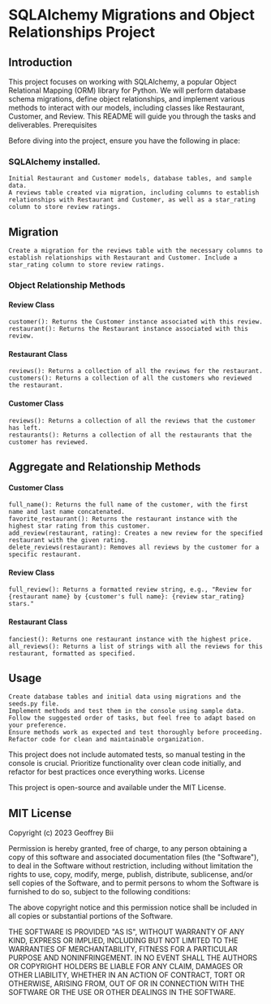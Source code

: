

# SQLAlchemy Migrations and Object Relationships Project
## Introduction

This project focuses on working with SQLAlchemy, a popular Object Relational Mapping (ORM) library for Python. We will perform database schema migrations, define object relationships, and implement various methods to interact with our models, including classes like Restaurant, Customer, and Review. This README will guide you through the tasks and deliverables.
Prerequisites

Before diving into the project, ensure you have the following in place:

   ### SQLAlchemy installed.
    Initial Restaurant and Customer models, database tables, and sample data.
    A reviews table created via migration, including columns to establish relationships with Restaurant and Customer, as well as a star_rating column to store review ratings.

## Migration

    Create a migration for the reviews table with the necessary columns to establish relationships with Restaurant and Customer. Include a star_rating column to store review ratings.

### Object Relationship Methods
#### Review Class

    customer(): Returns the Customer instance associated with this review.
    restaurant(): Returns the Restaurant instance associated with this review.

#### Restaurant Class

    reviews(): Returns a collection of all the reviews for the restaurant.
    customers(): Returns a collection of all the customers who reviewed the restaurant.

#### Customer Class

    reviews(): Returns a collection of all the reviews that the customer has left.
    restaurants(): Returns a collection of all the restaurants that the customer has reviewed.

## Aggregate and Relationship Methods
#### Customer Class

    full_name(): Returns the full name of the customer, with the first name and last name concatenated.
    favorite_restaurant(): Returns the restaurant instance with the highest star rating from this customer.
    add_review(restaurant, rating): Creates a new review for the specified restaurant with the given rating.
    delete_reviews(restaurant): Removes all reviews by the customer for a specific restaurant.

#### Review Class

    full_review(): Returns a formatted review string, e.g., "Review for {restaurant name} by {customer's full name}: {review star_rating} stars."

#### Restaurant Class

    fanciest(): Returns one restaurant instance with the highest price.
    all_reviews(): Returns a list of strings with all the reviews for this restaurant, formatted as specified.

## Usage

    Create database tables and initial data using migrations and the seeds.py file.
    Implement methods and test them in the console using sample data.
    Follow the suggested order of tasks, but feel free to adapt based on your preference.
    Ensure methods work as expected and test thoroughly before proceeding.
    Refactor code for clean and maintainable organization.

This project does not include automated tests, so manual testing in the console is crucial. Prioritize functionality over clean code initially, and refactor for best practices once everything works.
License

This project is open-source and available under the MIT License.

## MIT License

Copyright (c) 2023 Geoffrey Bii

Permission is hereby granted, free of charge, to any person obtaining a copy
of this software and associated documentation files (the "Software"), to deal
in the Software without restriction, including without limitation the rights
to use, copy, modify, merge, publish, distribute, sublicense, and/or sell
copies of the Software, and to permit persons to whom the Software is
furnished to do so, subject to the following conditions:

The above copyright notice and this permission notice shall be included in all
copies or substantial portions of the Software.

THE SOFTWARE IS PROVIDED "AS IS", WITHOUT WARRANTY OF ANY KIND, EXPRESS OR
IMPLIED, INCLUDING BUT NOT LIMITED TO THE WARRANTIES OF MERCHANTABILITY,
FITNESS FOR A PARTICULAR PURPOSE AND NONINFRINGEMENT. IN NO EVENT SHALL THE
AUTHORS OR COPYRIGHT HOLDERS BE LIABLE FOR ANY CLAIM, DAMAGES OR OTHER
LIABILITY, WHETHER IN AN ACTION OF CONTRACT, TORT OR OTHERWISE, ARISING FROM,
OUT OF OR IN CONNECTION WITH THE SOFTWARE OR THE USE OR OTHER DEALINGS IN THE
SOFTWARE.
